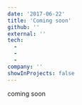 ```yaml
---
date: '2017-06-22'
title: 'Coming soon'
github: ''
external: ''
tech:
  - 
  - 
  - 
company: ''
showInProjects: false
---
```


coming soon
